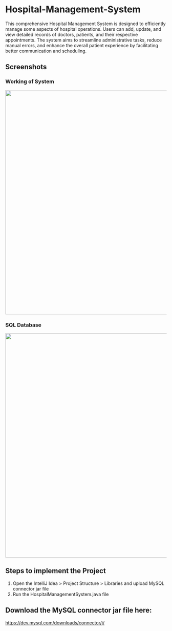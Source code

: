 # Hospital-Management-System

This comprehensive Hospital Management System is designed to efficiently manage some aspects of hospital operations. Users can add, update, and view detailed records of doctors, patients, and their respective appointments. The system aims to streamline administrative tasks, reduce manual errors, and enhance the overall patient experience by facilitating better communication and scheduling.


## Screenshots
### Working of System
<img src="https://github.com/user-attachments/assets/3ad2e6de-3493-4d37-892f-5943e4a39bb7" width="700" />

### SQL Database 
<img src="https://github.com/user-attachments/assets/ab4b0f4f-cd46-4ad2-bbb5-232a5dead02d" width="700" />

## Steps to implement the Project
1. Open the IntelliJ Idea > Project Structure > Libraries and upload MySQL connector jar file
2. Run the HospitalManagementSystem.java file

## Download the MySQL connector jar file here: 
https://dev.mysql.com/downloads/connector/j/
